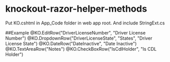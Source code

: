 knockout-razor-helper-methods
=============================
Put KO.cshtml in App_Code folder in web app root. And include StringExt.cs

##Example
    @KO.EditRow("DriverLicenseNumber", "Driver License Number")
    @KO.DropdownRow("DriverLicenseState", "States", "Driver License State")
    @KO.DateRow("DateInactive", "Date Inactive")
    @KO.TextAreaRow("Notes")
    @KO.CheckBoxRow("IsCdlHolder", "Is CDL Holder")
